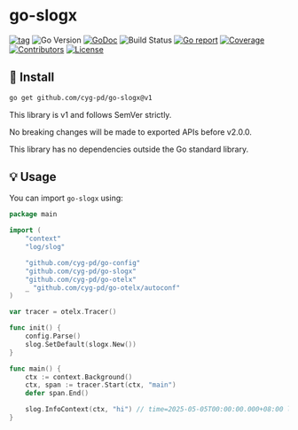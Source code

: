 # go-slogx

[![tag](https://img.shields.io/github/tag/cyg-pd/go-slogx.svg)](https://github.com/cyg-pd/go-slogx/releases)
![Go Version](https://img.shields.io/badge/Go-%3E%3D%201.18-%23007d9c)
[![GoDoc](https://godoc.org/github.com/cyg-pd/go-slogx?status.svg)](https://pkg.go.dev/github.com/cyg-pd/go-slogx)
![Build Status](https://github.com/cyg-pd/go-slogx/actions/workflows/test.yml/badge.svg)
[![Go report](https://goreportcard.com/badge/github.com/cyg-pd/go-slogx)](https://goreportcard.com/report/github.com/cyg-pd/go-slogx)
[![Coverage](https://img.shields.io/codecov/c/github/cyg-pd/go-slogx)](https://codecov.io/gh/cyg-pd/go-slogx)
[![Contributors](https://img.shields.io/github/contributors/cyg-pd/go-slogx)](https://github.com/cyg-pd/go-slogx/graphs/contributors)
[![License](https://img.shields.io/github/license/cyg-pd/go-slogx)](./LICENSE)

## 🚀 Install

```sh
go get github.com/cyg-pd/go-slogx@v1
```

This library is v1 and follows SemVer strictly.

No breaking changes will be made to exported APIs before v2.0.0.

This library has no dependencies outside the Go standard library.

## 💡 Usage

You can import `go-slogx` using:

```go
package main

import (
	"context"
	"log/slog"

	"github.com/cyg-pd/go-config"
	"github.com/cyg-pd/go-slogx"
	"github.com/cyg-pd/go-otelx"
	_ "github.com/cyg-pd/go-otelx/autoconf"
)

var tracer = otelx.Tracer()

func init() {
	config.Parse()
	slog.SetDefault(slogx.New())
}

func main() {
	ctx := context.Background()
	ctx, span := tracer.Start(ctx, "main")
	defer span.End()

	slog.InfoContext(ctx, "hi") // time=2025-05-05T00:00:00.000+08:00 level=INFO msg=hi trace_id=e603b53b1ae2f90397dc8768301fa857 span_id=7fd54f3aafe4a95a
}
```
